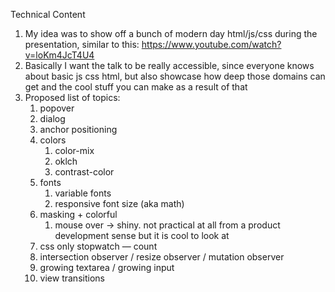 Technical Content 

1. My idea was to show off a bunch of modern day html/js/css during the presentation, similar to this: https://www.youtube.com/watch?v=loKm4JcT4U4
2. Basically I want the talk to be really accessible, since everyone knows about basic js css html, but also showcase how deep those domains can get and the cool stuff you can make as a result of that
3. Proposed list of topics:
    1. popover
    2. dialog
    3. anchor positioning
    4. colors
        1. color-mix
        2. oklch
        3. contrast-color
    5. fonts
        1. variable fonts
        2. responsive font size (aka math)
    6. masking + colorful 
        1. mouse over → shiny. not practical at all from a product development sense but it is cool to look at
    7. css only stopwatch — count
    8. intersection observer / resize observer / mutation observer
    9. growing textarea / growing input
    10. view transitions

